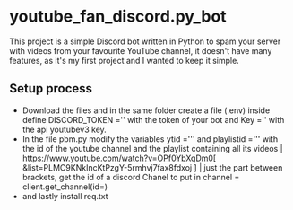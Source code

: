 # youtube_fan_discord.py_bot
This project is a simple Discord bot written in Python to spam your server with videos from your favourite YouTube channel, it doesn't have many features, as it's my first project and I wanted to keep it simple.

## Setup process

* Download the files and in the same folder create a file (.env) inside define DISCORD_TOKEN ='' with the token of your bot and Key ='' with the api youtubev3 key. 
* In the file pbm.py modify the variables ytid =''' and playlistid =''' with the id of the youtube channel and the playlist containing all its videos |  https://www.youtube.com/watch?v=OPf0YbXqDm0[ &list=PLMC9KNkIncKtPzgY-5rmhvj7fax8fdxoj ] | just the part between brackets, get the id of a discord Chanel to put in channel = client.get_channel(id=)
* and lastly install req.txt
